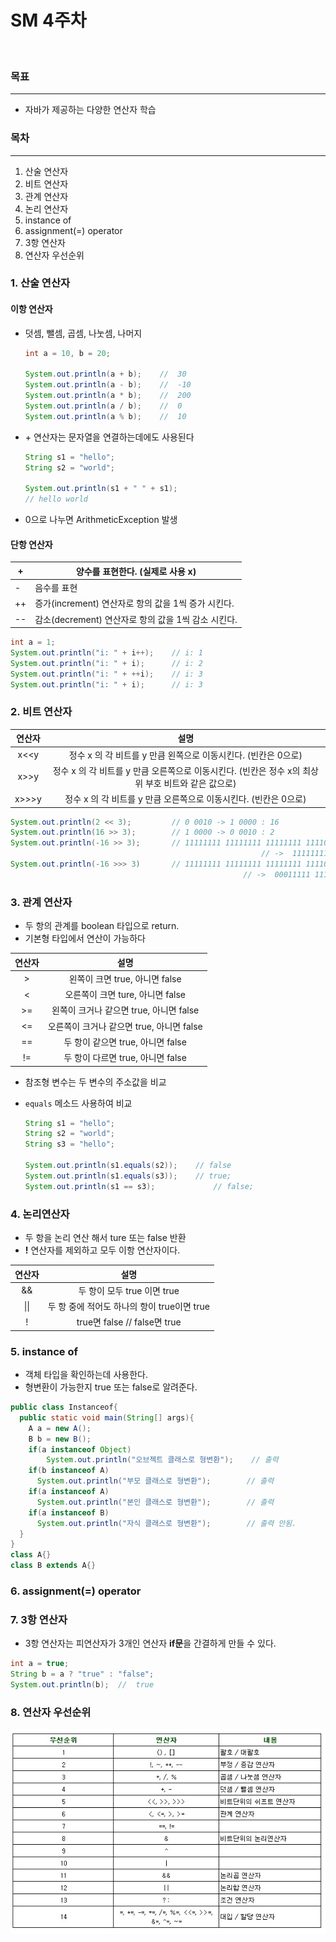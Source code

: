 # SM 4주차

​	

### 목표

---

* 자바가 제공하는 다양한 연산자 학습



### 목차

---

1. 산술 연산자
2. 비트 연산자
3. 관계 연산자
4. 논리 연산자
5. instance of
6. assignment(=) operator
7. 3항 연산자
8. 연산자 우선순위



### 1. 산술 연산자

#### 이항 연산자

* 덧셈, 뺄셈, 곱셈, 나눗셈, 나머지

  ```java
  int a = 10, b = 20;
  
  System.out.println(a + b);	//	30
  System.out.println(a - b);	//	-10
  System.out.println(a * b);	//	200
  System.out.println(a / b);	//	0
  System.out.println(a % b);	//	10
  ```

* \+ 연산자는 문자열을 연결하는데에도 사용된다

  ```java
  String s1 = "hello";
  String s2 = "world";
  
  System.out.println(s1 + " " + s1);
  // hello world
  ```

* 0으로 나누면 ArithmeticException 발생



#### 단항 연산자

| +    | 양수를 표현한다. (실제로 사용 x)                    |
| ---- | --------------------------------------------------- |
| -    | 음수를 표현                                         |
| ++   | 증가(increment) 연산자로 항의 값을 1씩 증가 시킨다. |
| --   | 감소(decrement) 연산자로 항의 값을 1씩 감소 시킨다. |

```java
int a = 1;
System.out.println("i: " + i++);	// i: 1
System.out.println("i: " + i);		// i: 2
System.out.println("i: " + ++i);	// i: 3
System.out.println("i: " + i);		// i: 3
```



### 2. 비트 연산자

| 연산자 |                             설명                             |
| :----: | :----------------------------------------------------------: |
|  x<<y  | 정수 x 의 각 비트를 y 만큼 왼쪽으로 이동시킨다. (빈칸은 0으로) |
|  x>>y  | 정수 x 의 각 비트를 y 만큼 오른쪽으로 이동시킨다. (빈칸은 정수 x의 최상위 부호 비트와 같은 값으로) |
| x>>>y  | 정수 x 의 각 비트를 y 만큼 오른쪽으로 이동시킨다. (빈칸은 0으로) |

```java
System.out.println(2 << 3);			// 0 0010 -> 1 0000 : 16
System.out.println(16 >> 3);		// 1 0000 -> 0 0010 : 2
System.out.println(-16 >> 3);		// 11111111 11111111 11111111 11110000
														// ->  11111111 11111111 11111111 11111110 000
System.out.println(-16 >>> 3)		// 11111111 11111111 11111111 11110000
  													// ->  00011111 11111111 11111111 11111110 000 :536870910
```



### 3. 관계 연산자

* 두 항의 관계를 boolean 타입으로 return.
* 기본형 타입에서 연산이 가능하다

| 연산자 |                   설명                    |
| :----: | :---------------------------------------: |
|   >    |      왼쪽이 크면 true, 아니면 false       |
|   <    |     오른쪽이 크면 ture, 아니면 false      |
|   >=   |  왼쪽이 크거나 같으면 true, 아니면 false  |
|   <=   | 오른쪽이 크거나 같으면 true, 아니면 false |
|   ==   |     두 항이 같으면 true, 아니면 false     |
|   !=   |     두 항이 다르면 true, 아니면 false     |

* 참조형 변수는 두 변수의 주소값을 비교

* ```equals``` 메소드 사용하여 비교

  ```java
  String s1 = "hello";
  String s2 = "world";
  String s3 = "hello";
  
  System.out.println(s1.equals(s2));	// false
  System.out.println(s1.equals(s3));	// true;
  System.out.println(s1 == s3);				// false;
  ```

  

### 4. 논리연산자

* 두 항을 논리 연산 해서 ture 또는 false 반환
* **!** 연산자를 제외하고 모두 이항 연산자이다.

| 연산자 |                    설명                     |
| :----: | :-----------------------------------------: |
|   &&   |         두 항이 모두 true 이면 true         |
|  \|\|  | 두 항 중에 적어도 하나의 항이 true이면 true |
|   !    |        true면 false // false면 true         |



### 5. instance of

* 객체 타입을 확인하는데 사용한다.
* 형변환이 가능한지 true 또는 false로 알려준다.

```java
public class Instanceof{
  public static void main(String[] args){
    A a = new A();
    B b = new B();
    if(a instanceof Object)
	    System.out.println("오브젝트 클래스로 형변환");	// 출력
    if(b instanceof A)
      System.out.println("부모 클래스로 형변환");		// 출력
    if(a instanceof A)
      System.out.println("본인 클래스로 형변환");		// 출력
    if(a instanceof B)
      System.out.println("자식 클래스로 형변환");		// 출력 안됨.
  }
}
class A{}
class B extends A{}
```



### 6. assignment(=) operator



### 7. 3항 연산자

* 3항 연산자는 피연산자가 3개인 연산자 **if문**을 간결하게 만들 수 있다.

```java
int a = true;
String b = a ? "true" : "false";
System.out.println(b);	//	true
```



### 8. 연산자 우선순위

![연산자 우선순위](image/operator_priority.png)
